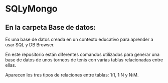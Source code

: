 # SQLyMongo

## En la carpeta Base de datos:

Es una base de datos creada en un contexto educativo para aprender a usar SQL y DB Browser.

En este repositorio están diferentes comandos utilizados para generar una base de datos de unos torneos de tenis con varias tablas relacionadas entre ellas. 

Aparecen los tres tipos de relaciones entre tablas: 1:1, 1:N y N:M.



